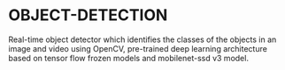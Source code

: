 # OBJECT-DETECTION
Real-time object detector which identifies the classes of the objects in an image and video using OpenCV, pre-trained deep learning architecture based on tensor flow frozen models and mobilenet-ssd v3 model.
